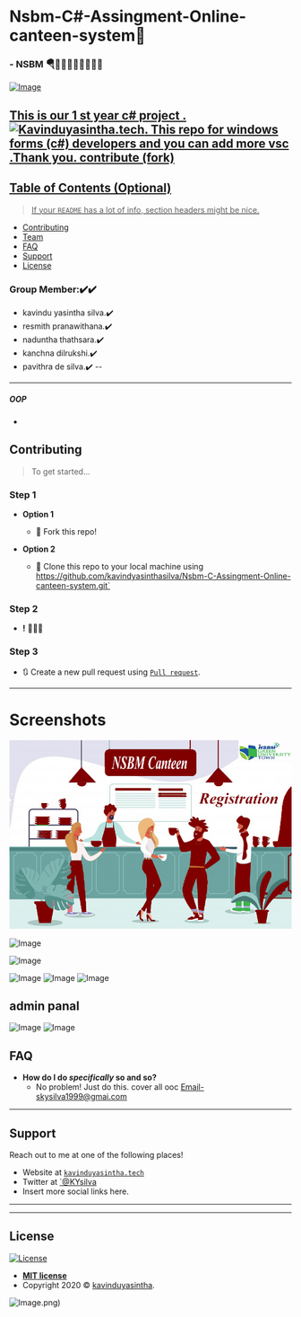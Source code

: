 # Nsbm-C#-Assingment-Online-canteen-system🔔
### - NSBM 🪂👨🏾‍🎓👨🏽‍💻🤘🏻  <a href="https://github.com/kavindyasinthasilva/Nsbm-C-Assingment-Online-canteen-system/blob/master/ss/download%20(3).png"> 

![Image]()

This is our 1 st year c# project . ![Kavinduyasintha.tech](http://www.kavinduyasintha.tech/).
This repo for windows forms (c#) developers and you can add more vsc .Thank you. contribute  (fork)
---

## Table of Contents (Optional)

> If your `README` has a lot of info, section headers might be nice.

- [Contributing](#contributing)
- [Team](#team)
- [FAQ](#faq)
- [Support](#support)
- [License](#license)




### Group Member:✔️✔️

- kavindu yasintha silva.✔️
- resmith pranawithana.✔️
- naduntha thathsara.✔️
- kanchna dilrukshi.✔️
- pavithra de silva.✔️
--

---
##### OOP

-

## Contributing

> To get started...

### Step 1

- **Option 1**
    - 🍴 Fork this repo!

- **Option 2**
    - 👯 Clone this repo to your local machine using https://github.com/kavindyasinthasilva/Nsbm-C-Assingment-Online-canteen-system.git`

### Step 2

- **!** 🔨🔨🔨

### Step 3

- 🔃 Create a new pull request using <a href="https://github.com/kavindyasinthasilva/Nsbm-C-Assingment-Online-canteen-system.git" target="_blank">`Pull request`</a>.

---


# Screenshots



![Image](https://github.com/kavindyasinthasilva/Nsbm-Assingment-Online-canteen-system/blob/master/Cover/fged-1.jpg)

![Image](https://github.com/kavindyasinthasilva/Nsbm-C-Assingment-Online-canteen-system/blob/master/ss/Screenshot%20(283).png)

![Image](https://github.com/kavindyasinthasilva/Nsbm-C-Assingment-Online-canteen-system/blob/master/ss/Screenshot%20(284).png)

![Image](https://github.com/kavindyasinthasilva/Nsbm-C-Assingment-Online-canteen-system/blob/master/ss/Screenshot%20(285).png)
![Image](https://github.com/kavindyasinthasilva/Nsbm-C-Assingment-Online-canteen-system/blob/master/ss/Screenshot%20(286).png)
![Image](https://github.com/kavindyasinthasilva/Nsbm-C-Assingment-Online-canteen-system/blob/master/ss/Screenshot%20(287).png)

## admin panal

![Image](https://github.com/kavindyasinthasilva/Nsbm-C-Assingment-Online-canteen-system/blob/master/ss/Screenshot%20(282).png)
![Image](https://github.com/kavindyasinthasilva/Nsbm-C-Assingment-Online-canteen-system/blob/master/ss/Screenshot%20(281).png)



## FAQ

- **How do I do *specifically* so and so?**
    - No problem! Just do this.
    cover all ooc
    Email-skysilva1999@gmai.com

---

## Support

Reach out to me at one of the following places!

- Website at <a href="http://www.kavinduyasintha.tech/" target="_blank">`kavinduyasintha.tech`</a>
- Twitter at <a href="" target="_blank">`@KYsilva</a>
- Insert more social links here.

---


---

## License

[![License](http://img.shields.io/:license-mit-blue.svg?style=flat-square)](http://badges.mit-license.org)

- **[MIT license]()**
- Copyright 2020 © <a href="http://kavinduyasintha.tech" target="_blank">kavinduyasintha</a>.


![Image](https://github.com/kavindyasinthasilva/Nsbm-C-Assingment-Online-canteen-system/blob/master/ss/nsbm-2020.jpg).png)
